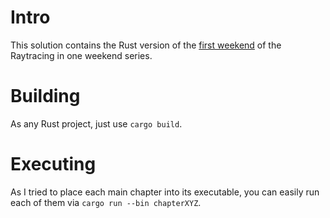 # Intro

This solution contains the Rust version of the [first weekend](https://raytracing.github.io/books/RayTracingInOneWeekend.html) of the Raytracing in one weekend series.

# Building

As any Rust project, just use `cargo build`.

# Executing

As I tried to place each main chapter into its executable, you can easily run each of them via `cargo run --bin chapterXYZ`.